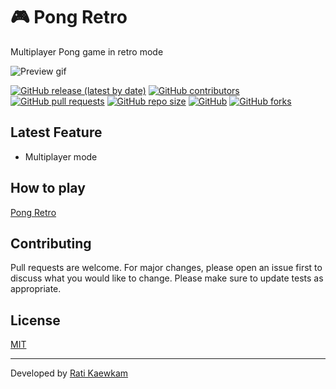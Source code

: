 # 🎮 Pong Retro
Multiplayer Pong game in retro mode

![Preview gif](https://raw.githubusercontent.com/ratikaewkam/PongRetro/main/Preview/preview.gif)

[![GitHub release (latest by date)](https://img.shields.io/github/v/release/ratikaewkam/PongRetro)](https://github.com/ratikaewkam/PongRetro/releases/tag/v1.0.0)
[![GitHub contributors](https://img.shields.io/github/contributors/ratikaewkam/PongRetro)](https://github.com/ratikaewkam/PongRetro/graphs/contributors)
[![GitHub pull requests](https://img.shields.io/github/issues-pr/ratikaewkam/PongRetro)](https://github.com/ratikaewkam/PongRetro/pulls)
[![GitHub repo size](https://img.shields.io/github/repo-size/ratikaewkam/PongRetro)](https://github.com/ratikaewkam/PongRetro)
[![GitHub](https://img.shields.io/github/license/ratikaewkam/PongRetro)](https://github.com/ratikaewkam/PongRetro/blob/main/LICENSE)
[![GitHub forks](https://img.shields.io/github/forks/ratikaewkam/PongRetro?style=social)](https://github.com/ratikaewkam/PongRetro/network/members)

## Latest Feature
- Multiplayer mode

## How to play
[Pong Retro](https://pong-retro.herokuapp.com/)

## Contributing
Pull requests are welcome. For major changes, please open an issue first to discuss what you would like to change. Please make sure to update tests as appropriate.

## License
[MIT](https://choosealicense.com/licenses/mit/)

---
Developed by [Rati Kaewkam](https://github.com/ratikaewkam)
